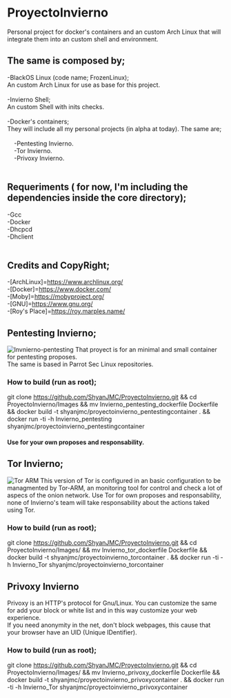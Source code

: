 # ProyectoInvierno
Personal project for docker's containers and an custom Arch Linux that will integrate them into an custom shell and environment.

## The same is composed by;
-BlackOS Linux (code name; FrozenLinux); <br /> An custom Arch Linux for use as base for this project. <br /><br />
-Invierno Shell; <br /> An custom Shell with inits checks.<br /><br />
-Docker's containers; <br /> They will include all my personal projects (in alpha at today). The same are; <br /><br />
 &nbsp;&nbsp;&nbsp; -Pentesting Invierno. <br />
 &nbsp;&nbsp;&nbsp; -Tor Invierno. <br />
 &nbsp;&nbsp;&nbsp; -Privoxy Invierno. <br/><br />
## Requeriments ( for now, I'm including the dependencies inside the core directory);
-Gcc <br />
-Docker <br />
-Dhcpcd <br />
-Dhclient <br /><br />
## Credits and CopyRight;
-[ArchLinux]=https://www.archlinux.org/ <br />
-[Docker]=https://www.docker.com/ <br />
-[Moby]=https://mobyproject.org/ <br />
-[GNU]=https://www.gnu.org/<br />
-[Roy's Place]=https://roy.marples.name/<br />

## Pentesting Invierno;
![Invnierno-pentesting](https://github.com/ShyanJMC/ProyectoInvierno/blob/master/screenshots/Screenshot2.png)
That proyect is for an minimal and small container for pentesting proposes. <br />
The same is based in Parrot Sec Linux repositories. <br />

### How to build (run as root); <br />
git clone https://github.com/ShyanJMC/ProyectoInvierno.git && cd ProyectoInvierno/Images && mv Invierno_pentesting_dockerfile Dockerfile && docker build -t shyanjmc/proyectoinvierno_pentestingcontainer . && docker run -ti -h Invierno_pentesting shyanjmc/proyectoinvierno_pentestingcontainer <br />
#### Use for your own proposes and responsability.

## Tor Invierno;
![Tor ARM](https://github.com/ShyanJMC/ProyectoInvierno/blob/master/screenshots/Screenshot.png)
This version of Tor is configured in an basic configuration to be managmented by Tor-ARM, an monitoring tool for control and check a lot of aspecs of the onion network.
Use Tor for own proposes and responsability, none of Invierno's team will take responsability about the actions taked using Tor.

### How to build (run as root); <br />
git clone https://github.com/ShyanJMC/ProyectoInvierno.git && cd ProyectoInvierno/Images/ && mv Invierno_tor_dockerfile Dockerfile && docker build -t shyanjmc/proyectoinvierno_torcontainer . && docker run -ti -h Invierno_Tor shyanjmc/proyectoinvierno_torcontainer <br />

## Privoxy Invierno
Privoxy is an HTTP's protocol for Gnu/Linux. You can customize the same for add your block or white list and in this way customize your web experience.<br />
If you need anonymity in the net, don't block webpages, this cause that your browser have an UID (Unique IDentifier).

### How to build (run as root); <br />
git clone https://github.com/ShyanJMC/ProyectoInvierno.git && cd ProyectoInvierno/Images/ && mv Invierno_privoxy_dockerfile Dockerfile && docker build -t shyanjmc/proyectoinvierno_privoxycontainer . && docker run -ti -h Invierno_Tor shyanjmc/proyectoinvierno_privoxycontainer <br />
